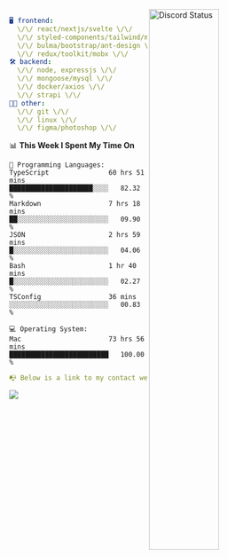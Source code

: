 
<a href="https://discord.com/users/279302975371870218" target="_blank">
    <img width="50%" align="right" alt="Discord Status" src="https://lanyard.cnrad.dev/api/279302975371870218?bg=161B22&borderRadius=5px%205px%200%200&hideTimestamp=true&idleMessage=Just%20chillin%27%20at%20the%20moment&animated=true">
</a>

```yaml
🖥️ frontend: 
  \/\/ react/nextjs/svelte \/\/
  \/\/ styled-components/tailwind/mui/
  \/\/ bulma/bootstrap/ant-design \/\/
  \/\/ redux/toolkit/mobx \/\/
🛠 backend: 
  \/\/ node, expressjs \/\/
  \/\/ mongoose/mysql \/\/
  \/\/ docker/axios \/\/
  \/\/ strapi \/\/
👨‍💻 other: 
  \/\/ git \/\/ 
  \/\/ linux \/\/
  \/\/ figma/photoshop \/\/
```
<!--START_SECTION:waka-->
📊 **This Week I Spent My Time On** 

```text
💬 Programming Languages: 
TypeScript               60 hrs 51 mins      █████████████████████░░░░   82.32 % 
Markdown                 7 hrs 18 mins       ██░░░░░░░░░░░░░░░░░░░░░░░   09.90 % 
JSON                     2 hrs 59 mins       █░░░░░░░░░░░░░░░░░░░░░░░░   04.06 % 
Bash                     1 hr 40 mins        █░░░░░░░░░░░░░░░░░░░░░░░░   02.27 % 
TSConfig                 36 mins             ░░░░░░░░░░░░░░░░░░░░░░░░░   00.83 % 

💻 Operating System: 
Mac                      73 hrs 56 mins      █████████████████████████   100.00 % 
```


<!--END_SECTION:waka-->
```yaml
📭 Below is a link to my contact website 
```
<a href="https://mxns.xyz" target="_black"> <img src="https://img.shields.io/badge/website-161B22?style=for-the-badge&logo=About.me&logoColor=white"></img> <a/>
